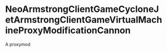 # NeoArmstrongClientGameCycloneJetArmstrongClientGameVirtualMachineProxyModificationCannon
A proxymod
